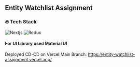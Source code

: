 ## Entity Watchlist Assignment

### 🔥 Tech Stack
![Nextjs](https://img.shields.io/badge/nextjs-%2361DAFB.svg?&style=for-the-badge&logo=nextjs&logoColor=white)
![Redux](https://img.shields.io/badge/redux-%23593d88.svg?style=for-the-badge&logo=redux&logoColor=white)
#### For UI Library used Material UI

Deployed CD-CD on Vercel Main Branch: https://entity-watchlist-assignment.vercel.app/
